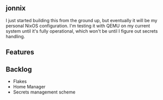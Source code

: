 ## jonnix
I just started building this from the ground up, but eventually it will be my personal NixOS configuration. I'm testing it with QEMU on my current system until it's fully operational, which won't be until I figure out secrets handling.
## Features
## Backlog
- Flakes
- Home Manager
- Secrets management scheme
